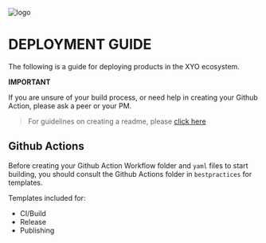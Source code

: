 [logo]: https://cdn.xy.company/img/brand/XY_Logo_GitHub.png

![logo]

# DEPLOYMENT GUIDE

The following is a guide for deploying products in the XYO ecosystem.

**IMPORTANT** 

If you are unsure of your build process, or need help in creating your Github Action, please ask a peer or your PM. 

> For guidelines on creating a readme, please [click here](readme-guide.md)

## Github Actions

Before creating your Github Action Workflow folder and `yaml` files to start building, you should consult the Github Actions folder in `bestpractices` for templates. 

Templates included for:

- CI/Build
- Release
- Publishing

